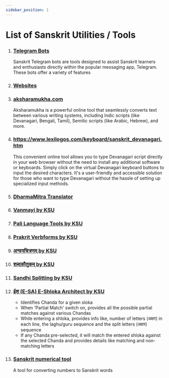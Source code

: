 ```yaml
---
sidebar_position: 1
---
```


# List of Sanskrit Utilities / Tools

1. ### [Telegram Bots](telegram-bots)
    
    Sanskrit Telegram bots are tools designed to assist Sanskrit learners and enthusiasts directly within the popular messaging app, Telegram. These bots offer a variety of features

1. ### [Websites](websites)

1. ### [aksharamukha.com](https://aksharamukha.com/converter)
    
    Aksharamukha is a powerful online tool that seamlessly converts text between various writing systems, including Indic scripts (like Devanagari, Bengali, Tamil), Semitic scripts (like Arabic, Hebrew), and more.

1. ### https://www.lexilogos.com/keyboard/sanskrit_devanagari.htm

    This convenient online tool allows you to type Devanagari script directly in your web browser without the need to install any additional software or keyboards. Simply click on the virtual Devanagari keyboard buttons to input the desired characters. It's a user-friendly and accessible solution for those who want to type Devanagari without the hassle of setting up specialized input methods.

1. ### [DharmaMitra Translator](https://dharmamitra.org/)

1. ### [Vanmayi by KSU](https://sambhasha.ksu.ac.in/CompLing/cgi-bin/vanmayi/v_dash.py)

1. ### [Pali Language Tools by KSU](https://sambhasha.ksu.ac.in/CompLing/pcl_1/html/home.html)

1. ### [Prakrit Verbforms by KSU](https://sambhasha.ksu.ac.in/CompLing/prakrit_verbforms)

1. ### [अन्वयचित्रणम् by KSU](https://sambhasha.ksu.ac.in/anvaya_chitranam)

1. ### [शब्दकौतुकम् by KSU](https://sambhasha.ksu.ac.in/CompLing/shabda-kautukam/)

1. ### [Sandhi Splitting by KSU](https://sambhasha.ksu.ac.in/CompLing/cgi-bin/sandhi/sandhi_query.py)

1. ### [ईश (E-SA) E-Shloka Architect by KSU](https://sambhasha.ksu.ac.in/CompLing/chandas/)
    * Identifies Chanda for a given sloka
    * When 'Partial Match' switch on, provides all the possible partial matches against various Chandas
    * While entering a shloka, provides info like, number of letters (अक्षर) in each line, the laghu/guru sequence and the split letters (अक्षर) sequence
    * If any Chanda pre-selected, it will match the entered shloka against the selected Chanda and provides details like matching and non-matching letters

1. ### [Sanskrit numerical tool](https://sankhya.streamlit.app/)

    A tool for converting numbers to Sanskrit words
